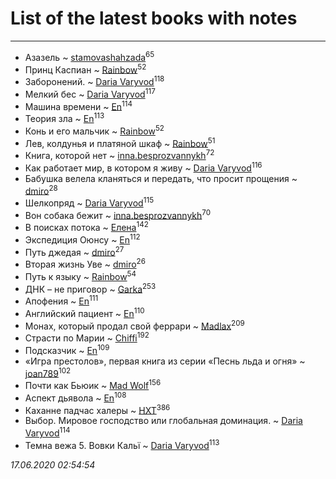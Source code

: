 # List of the latest books with notes
---

* Азазель ~ [stamovashahzada](users/310/310646815-vkontakte)<sup>65</sup>
* Принц Каспиан ~ [Rainbow](users/109/109787328219839805802-google)<sup>52</sup>
* Заборонений. ~ [Daria Varyvod](users/829/829893410524253-facebook)<sup>118</sup>
* Мелкий бес ~ [Daria Varyvod](users/829/829893410524253-facebook)<sup>117</sup>
* Машина времени ~ [En](users/333/333646551-vkontakte)<sup>114</sup>
* Теория зла ~ [En](users/333/333646551-vkontakte)<sup>113</sup>
* Конь и его мальчик ~ [Rainbow](users/109/109787328219839805802-google)<sup>52</sup>
* Лев, колдунья и платяной шкаф ~ [Rainbow](users/109/109787328219839805802-google)<sup>51</sup>
* Книга, которой нет ~ [inna.besprozvannykh](users/733/73323849-yandex)<sup>72</sup>
* Как работает мир, в котором я живу ~ [Daria Varyvod](users/829/829893410524253-facebook)<sup>116</sup>
* Бабушка велела кланяться и передать, что просит прощения ~ [dmiro](users/571/5714115-vkontakte)<sup>28</sup>
* Шелкопряд ~ [Daria Varyvod](users/829/829893410524253-facebook)<sup>115</sup>
* Вон собака бежит ~ [inna.besprozvannykh](users/733/73323849-yandex)<sup>70</sup>
* В поисках потока ~ [Елена](users/115/115826717712507836033-google)<sup>142</sup>
* Экспедиция Оюнсу ~ [En](users/333/333646551-vkontakte)<sup>112</sup>
* Путь джедая ~ [dmiro](users/571/5714115-vkontakte)<sup>27</sup>
* Вторая жизнь Уве ~ [dmiro](users/571/5714115-vkontakte)<sup>26</sup>
* Путь к языку ~ [Rainbow](users/109/109787328219839805802-google)<sup>54</sup>
* ДНК – не приговор ~ [Garka](users/115/115753719718250012620-google)<sup>253</sup>
* Апофения ~ [En](users/333/333646551-vkontakte)<sup>111</sup>
* Английский пациент ~ [En](users/333/333646551-vkontakte)<sup>110</sup>
* Монах, который продал свой феррари ~ [Madlax](users/158/158304782-vkontakte)<sup>209</sup>
* Страсти по Марии ~ [Chiffi](users/105/105831994080785626680-google)<sup>192</sup>
* Подсказчик ~ [En](users/333/333646551-vkontakte)<sup>109</sup>
* «Игра престолов», первая книга из серии «Песнь льда и огня» ~ [joan789](users/240/2401650-vkontakte)<sup>102</sup>
* Почти как Бьюик ~ [Mad Wolf](users/947/94738840-vkontakte)<sup>156</sup>
* Аспект дьявола ~ [En](users/333/333646551-vkontakte)<sup>108</sup>
* Каханне падчас халеры ~ [HXT](users/100/100002563462782-facebook)<sup>386</sup>
* Выбор. Мировое господство или глобальная доминация. ~ [Daria Varyvod](users/829/829893410524253-facebook)<sup>114</sup>
* Темна вежа 5. Вовки Кальї ~ [Daria Varyvod](users/829/829893410524253-facebook)<sup>113</sup>


_17.06.2020 02:54:54_
